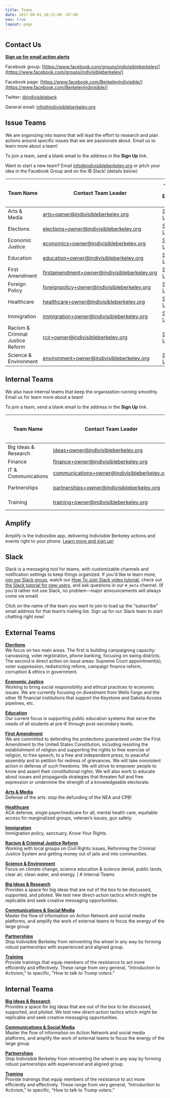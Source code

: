 ```yaml
---
title: Teams
date: 2017-08-01 18:15:00 -07:00
nav: true
layout: page
---
```


## Contact Us

**[Sign up for email action alerts](/signup)**

Facebook group: [https://www.facebook.com/groups/indivisibleberkeley/](https://www.facebook.com/groups/indivisibleberkeley/)

Facebook page: [https://www.facebook.com/BerkeleyIndivisible/](https://www.facebook.com/BerkeleyIndivisible/)

Twitter: [@indivisibleberk](https://twitter.com/indivisibleberk)

General email: [info@indivisibleberkeley.org](mailto:info@indivisibleberkeley.org)

## Issue Teams

We are organizing into teams that will lead the effort to research and plan actions around specific issues that we are passionate about.  Email us to learn more about a team!

To join a team, send a blank email to the address in the **Sign Up** link.

Want to start a new team?  Email [info@indivisibleberkeley.org](mailto:info@indivisibleberkeley.org) or pitch your idea in the Facebook Group and on the IB Slack! (details below)

| Team Name | Contact Team Leader  | Join the Email List |
|------------------------------------|---------------------------------------------------------------------------------------------------|------------------------------------------------------------------------------|
| Arts & Media                       | [arts+owner@indivisibleberkeley.org](mailto:arts+owner@indivisibleberkeley.org)                   | [Sign Up](mailto:arts+subscribe@indivisibleberkeley.org)                     |
| Elections  | [elections+owner@indivisibleberkeley.org](mailto:elections+owner@indivisibleberkeley.org)         | [Sign Up](mailto:elections+subscribe@indivisibleberkeley.org)                |
| Economic Justice                   | [economics+owner@indivisibleberkeley.org](mailto:economics+owner@indivisibleberkeley.org)         | [Sign Up](mailto:economics+subscribe@indivisibleberkeley.org)                |
| Education                          | [education+owner@indivisibleberkeley.org](mailto:education+owner@indivisibleberkeley.org)         | [Sign Up](mailto:education+subscribe@indivisibleberkeley.org)  |
| First Amendment                    | [firstamendment+owner@indivisibleberkeley.org](mailto:firstamendment+owner@indivisibleberkeley.org)         | [Sign Up](mailto:firstamendment+subscribe@indivisibleberkeley.org)                |
| Foreign Policy                     | [foreignpolicy+owner@indivisibleberkeley.org](mailto:foreignpolicy+owner@indivisibleberkeley.org) | [Sign Up](mailto:foreignpolicy+subscribe@indivisibleberkeley.org)            |
| Healthcare                         | [healthcare+owner@indivisibleberkeley.org](mailto:healthcare+owner@indivisibleberkeley.org)       | [Sign Up](mailto:healthcare+subscribe@indivisibleberkeley.org)               |
| Immigration                        | [immigration+owner@indivisibleberkeley.org](mailto:immigration+owner@indivisibleberkeley.org)     | [Sign Up](mailto:immigration+subscribe@indivisibleberkeley.org)              |
| Racism & Criminal Justice Reform   | [rcjr+owner@indivisibleberkeley.org](mailto:rcjr+owner@indivisibleberkeley.org)                   | [Sign Up](mailto:rcjr+subscribe@indivisibleberkeley.org)                     |
| Science & Environment              | [environment+owner@indivisibleberkeley.org](mailto:environment+owner@indivisibleberkeley.org)     | [Sign Up](mailto:environment+subscribe@indivisibleberkeley.org)              |

## Internal Teams

We also have internal teams that keep the organization running smoothly.  Email us for learn more about a team!

To join a team, send a blank email to the address in the **Sign Up** link.

| Team Name | Contact Team Leader  | Join the Email List |
|-----------|----------------------|---------------------|
| Big Ideas & Research    | [ideas+owner@indivisibleberkeley.org](mailto:ideas+owner@indivisibleberkeley.org)                   | [Sign Up](mailto:ideas+subscribe@indivisibleberkeley.org)          |
| Finance                   | [finance+owner@indivisibleberkeley.org](mailto:finance+owner@indivisibleberkeley.org)               |         |
| IT & Communications       | [communications+owner@indivisibleberkeley.org](mailto:communications+owner@indivisibleberkeley.org) | [Sign Up](mailto:communications+subscribe@indivisibleberkeley.org) |
| Partnerships              | [partnerships+owner@indivisibleberkeley.org](mailto:partnerships+owner@indivisibleberkeley.org)     | [Sign Up](mailto:partnerships+subscribe@indivisibleberkeley.org)   |
| Training                  | [training+owner@indivisibleberkeley.org](mailto:training+owner@indivisibleberkeley.org)             | [Sign Up](mailto:training+subscribe@indivisibleberkeley.org)       |

## Amplify

Amplify is the Indivisible app, delivering Indivisible Berkeley actions and events right to your phone. [Learn more and sign up!][amplify]

## Slack

Slack is a messaging tool for teams, with customizable channels and notification settings to keep things organized.
If you'd like to learn more, [join our Slack group][slackinvite], watch our [How To Join Slack video tutorial][slackvideo], check out [the Slack tutorial for new users][slacktutorial],
and ask questions in our `#_meta` channel.  (If you'd rather not use Slack, no problem—major announcements will always come via email)

[amplify]: /amplify
[slackinvite]: https://join.slack.com/indivisible-berkeley/shared_invite/MjA5OTM1OTI2MjU2LTE0OTk3MTU3MjgtNzdhNGFlMDBjZA
[slackvideo]: https://www.youtube.com/watch?v=q1QkCJSxu0g
[slacktutorial]: https://get.slack.help/hc/en-us/articles/218080037-Getting-started-for-new-users

Click on the name of the team you want to join to load up the “subscribe” email address for that team’s mailing list. Sign up for our Slack team to start chatting right now!

## External Teams

**[Elections](mailto:elections+subscribe@indivisibleberkeley.org)**  
We focus on two main areas. The first is building campaigning capacity: canvassing, voter registration, phone banking, focusing on swing districts. The second is direct action on issue areas: Supreme Court appointment(s), voter suppression, redistricting reform, campaign finance reform, corruption & ethics in government.

**[Economic Justice](mailto:economics+subscribe@indivisibleberkeley.org)**  
Working to bring social responsibility and ethical practices to economic issues. We are currently focusing on divestment from Wells Fargo and the other 16 financial institutions that support the Keystone and Dakota Access pipelines, etc.

**[Education](mailto:education+subscribe@indivisibleberkeley.org)**  
Our current focus is supporting public education systems that serve the needs of all students at pre-K through post-secondary levels.

**[First Amendment](mailto:firstamendment+subscribe@indivisibleberkeley.org)**  
We are committed to defending the protections guaranteed under the First Amendment to the United States Constitution, including resisting the establishment of religion and supporting the rights to free exercise of religion, to free speech, to a free and independent press, to peaceful assembly and to petition for redress of grievances.  We will take nonviolent action in defense of such freedoms.  We will strive to empower people to know and assert their constitutional rights.  We will also work to educate about issues and propaganda strategies that threaten full and free expression or undermine the strength of a knowledgeable electorate.
   
**[Arts & Media](mailto:arts+subscribe@indivisibleberkeley.org)**  
Defense of the arts: stop the defunding of the NEA and CPB!

**[Healthcare](mailto:healthcare+subscribe@indivisibleberkeley.org)**  
ACA defense, single payer/medicare for all, mental health care, equitable access for marginalized groups, veteran’s issues, gun safety.

**[Immigration](mailto:immigration+subscribe@indivisibleberkeley.org)**   
Immigration policy, sanctuary, Know Your Rights.

**[Racism & Criminal Justice Reform](mailto:rcjr+subscribe@indivisibleberkeley.org)**  
Working with local groups on Civil Rights issues, Reforming the Criminal Justice System and getting money out of jails and into communities.

**[Science & Environment](mailto:environment+subscribe@indivisibleberkeley.org)**  
Focus on climate change, science education & science denial, public lands, clear air, clean water, and energy.   | # Internal Teams

**[Big Ideas & Research](mailto:ideas+subscribe@indivisibleberkeley.org)**  
Provides a space for big ideas that are out of the box to be discussed, supported, and piloted.  We test new direct-action tactics which might be replicable and seek creative messaging opportunities.

**[Communications & Social Media](mailto:communications+subscribe@indivisibleberkeley.org)**  
Master the flow of information on Action Network and social media platforms, and amplify the work of external teams to focus the energy of the large group 

**[Partnerships](mailto:partnerships+subscribe@indivisibleberkeley.org)**  
Stop Indivisible Berkeley from reinventing the wheel in any way by forming robust partnerships with experienced and aligned group. 

**[Training](mailto:training+subscribe@indivisibleberkeley.org)**  
Provide trainings that equip members of the resistance to act more efficiently and effectively.  These range from very general, "Introduction to Activism," to specific, "How to talk to Trump voters."

## Internal Teams

**[Big Ideas & Research](mailto:ideas+subscribe@indivisibleberkeley.org)**  
Provides a space for big ideas that are out of the box to be discussed, supported, and piloted.  We test new direct-action tactics which might be replicable and seek creative messaging opportunities.

**[Communications & Social Media](mailto:communications+subscribe@indivisibleberkeley.org)**  
Master the flow of information on Action Network and social media platforms, and amplify the work of external teams to focus the energy of the large group 

**[Partnerships](mailto:partnerships+subscribe@indivisibleberkeley.org)**  
Stop Indivisible Berkeley from reinventing the wheel in any way by forming robust partnerships with experienced and aligned group. 

**[Training](mailto:training+subscribe@indivisibleberkeley.org)**  
Provide trainings that equip members of the resistance to act more efficiently and effectively.  These range from very general, “Introduction to Activism,” to specific, “How to talk to Trump voters.”